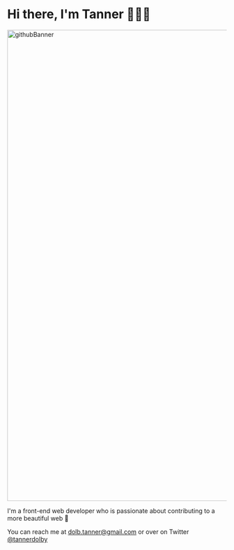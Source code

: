 # Hi there, I'm Tanner 👋👨‍💻
<a href="https://twitter.com/tannerdolby"><img width="1080" alt="githubBanner" src="https://user-images.githubusercontent.com/48612525/87487249-fff11000-c5f1-11ea-9b16-20e2ce2d9f10.png"></a>

I'm a front-end web developer who is passionate about contributing to a more beautiful web 🎨 

You can reach me at dolb.tanner@gmail.com or over on Twitter [@tannerdolby](https://twitter.com/tannerdolby)

<!-- 🔭 I’m currently working on building ReactJS apps and anything animation/art related ✨

👯 I’m looking to collaborate on web applications (mainly front-end) or any design/animation projects

🤔 I’m looking for help with becoming more informed about #11ty

💬 Ask me about projects I've made on [Codepen.io](https://codepen.io/tannerdolby) or anything you'd like -->

<!-- ⚡ Fun fact: I play the piano 🎹 -->

